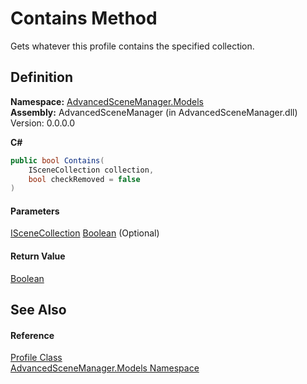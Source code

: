 # Contains Method

Gets whatever this profile contains the specified collection.

## Definition

**Namespace:** [AdvancedSceneManager.Models](N_AdvancedSceneManager_Models.md)\
**Assembly:** AdvancedSceneManager (in AdvancedSceneManager.dll) Version: 0.0.0.0

**C#**

```c#
public bool Contains(
	ISceneCollection collection,
	bool checkRemoved = false
)
```

#### Parameters

&#x20; [ISceneCollection](T_AdvancedSceneManager_Models_ISceneCollection.md)   [Boolean](https://learn.microsoft.com/dotnet/api/system.boolean)  (Optional)&#x20;

#### Return Value

[Boolean](https://learn.microsoft.com/dotnet/api/system.boolean)

## See Also

#### Reference

[Profile Class](T_AdvancedSceneManager_Models_Profile.md)\
[AdvancedSceneManager.Models Namespace](N_AdvancedSceneManager_Models.md)
